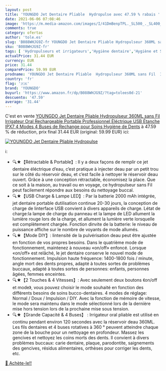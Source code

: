 ```yaml
---
layout: post
title: 'YOUNGDO Jet Dentaire Pliable  Hydropulse avec 47.59 % rabais '
date: 2021-06-06 07:08:46
image: 'https://m.media-amazon.com/images/I/41DmBenpTPL._SL500_._SL400_.jpg'
comments: true
category: ofertas
author: 'tole.es'
slug: 'B088WHJG9Z-fr YOUNGDO Jet Dentaire Pliable Hydropulseur 360ML sans Fil...'
sku: 'B088WHJG9Z-fr'
tags: [ 'Hydropulseurs et irrigateurs','Hygiène dentaire','Hygiène et Santé','Hygiène interdentaire','youngdo', ]
actualPrice: 31.44 EUR
currency: EUR
price: 31.44
comparePrice: 59.99 EUR
prodname: 'YOUNGDO Jet Dentaire Pliable  Hydropulseur 360ML sans Fil  Irrigateur Oral Rechargeable Portable Professionnel Éléctrique USB Étanche IPX7 4 Modes 4 Buses de Rechange pour Soins Hygiène de Dents'
country: 'fr'
flag: '🇫🇷'
brand: 'YOUNGDO'
buyurl: 'https://www.amazon.fr/dp/B088WHJG9Z/?tag=tolees0d-21'
descuento: '47.59'
average: '31.44'
---
```


C'est en vente [YOUNGDO Jet Dentaire Pliable  Hydropulseur 360ML sans Fil  Irrigateur Oral Rechargeable Portable Professionnel Éléctrique USB Étanche IPX7 4 Modes 4 Buses de Rechange pour Soins Hygiène de Dents](https://www.amazon.fr/dp/B088WHJG9Z/?tag=tolees0d-21)  à  47.59 % de réduction, prix final  31.44 EUR (original: 59.99 EUR) ici:

[![YOUNGDO Jet Dentaire Pliable  Hydropulse](https://m.media-amazon.com/images/I/41DmBenpTPL._SL500_._SL400_.jpg)](https://www.amazon.fr/dp/B088WHJG9Z/?tag=tolees0d-21)

ℹ️:

- 🔍★【Rétractable & Portable】: Il y a deux façons de remplir ce jet dentaire éléctrique d’eau, c’est pratique à injecter deau par un petit trou sur le côté du réservoir deau, et c’est facile à nettoyer le réservoir deau ouvert. Grâce à une conception rétractable, économisez la place. Que ce soit à la maison, au travail ou en voyage, ce hydropulseur sans Fil peut facilement répondre aux besoins du nettoyage buccal.
- 🔍★【USB Charge & Lampe LED】: Par la batterie 2000 mAh intégrée, jet dentaire portable dutilisation continue 20-30 jours, la conception de charge de linterface USB convient à divers appareils de charge. Létat de charge:la lampe de charge du panneau et la lampe de LED allument la lumière rouge lors de la charge, et allument la lumière verte lorsquelle est complètement chargée. Fonction dinvite de la batterie: le niveau de puissance affiche sur le nombre de voyants de mode allumés.
- 🔍★【Mode DIY】: lintensité de la pulvérisation deau peut être ajustée en fonction de vos propres besoins. Dans le quatrième mode de fonctionnement, maintenez à nouveau «on/off» enfoncé. Lorsque «on/off» est relâché, le jet dentaire conserve le nouvel mode de fonctionnement. Impulsion haute fréquence: 1400-1800 fois / minute, angle mort des dents propres, adapté à toutes sortes de problèmes buccaux, adapté à toutes sortes de personnes: enfants, personnes âgées, femmes enceintes.
- 🔍★【2 Touches & 4 Vitesses】: Avec seulement deux boutons 《on/off et mode》, vous pouvez choisir le mode souhaité en fonction des différents besoins de soins bucco-dentaires. 4 modes de réglage: Normal / Doux / Impulsion / DIY. Avec la fonction de mémoire de vitesse, le mode sera maintenu dans le mode sélectionné lors de la dernière mise hors tension lors de la prochaine mise sous tension.
- 🔍★【Grande Capacité & 4 Buses】 : Irrigateur oral pliable est utilisé en continu pendant environ 120 secondes avec la réservoir deau 360ML. Les fils dentaires et 4 buses rotatives à 360 ° peuvent atteindre chaque zone de la bouche pour un nettoyage en profondeur. Massez les gencives et nettoyez les coins morts des dents. Il convient à divers problèmes buccaux: carie dentaire, plaque, parodontite, saignements des gencives, résidus alimentaires, orthèses pour corriger les dents, etc.

[🛒 Achète-le!!](https://www.amazon.fr/dp/B088WHJG9Z/?tag=tolees0d-21)

